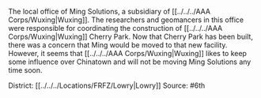 The local office of Ming Solutions, a subsidiary of [[../../../AAA Corps/Wuxing|Wuxing]]. The researchers and geomancers in this office were responsible for coordinating the construction of [[../../../AAA Corps/Wuxing|Wuxing]] Cherry Park. Now that Cherry Park has been built, there was a concern that Ming would be moved to that new facility. However, it seems that [[../../../AAA Corps/Wuxing|Wuxing]] likes to keep some influence over Chinatown and will not be moving Ming Solutions any time soon.

District: [[../../../Locations/FRFZ/Lowry|Lowry]]
Source: #6th